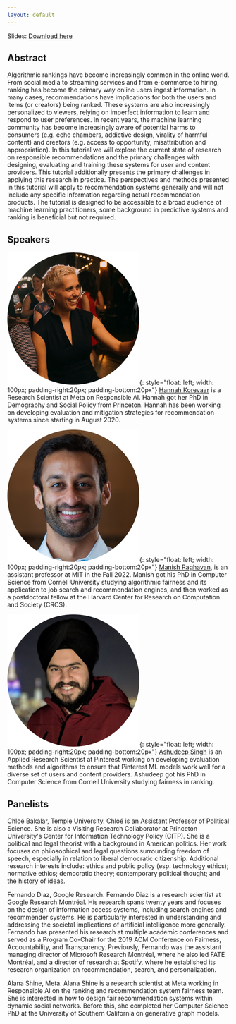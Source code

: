 ```yaml
---
layout: default
---
```


Slides: [Download here](assets/tutorial-fairrecs-neurips.pdf)

## Abstract
Algorithmic rankings have become increasingly common in the online world. From social media to streaming services and from e-commerce to hiring, ranking has become the primary way online users ingest information. In many cases, recommendations have implications for both the users and items (or creators) being ranked. These systems are also increasingly personalized to viewers, relying on imperfect information to learn and respond to user preferences. In recent years, the machine learning community has become increasingly aware of potential harms to consumers (e.g. echo chambers, addictive design, virality of harmful content) and creators (e.g. access to opportunity, misattribution and appropriation). In this tutorial we will explore the current state of research on responsible recommendations and the primary challenges with designing, evaluating and training these systems for user and content providers. This tutorial additionally presents the primary challenges in applying this research in practice. The perspectives and methods presented in this tutorial will apply to recommendation systems generally and will not include any specific information regarding actual recommendation products. The tutorial is designed to be accessible to a broad audience of machine learning practitioners, some background in predictive systems and ranking is beneficial but not required. 


## Speakers


![avatar](assets/img/hannah.png){: style="float: left; width: 100px; padding-right:20px; padding-bottom:20px"}
[Hannah Korevaar]() is a Research Scientist at Meta on Responsible AI. Hannah got her PhD in Demography and Social Policy from Princeton. Hannah has been working on developing evaluation and mitigation strategies for recommendation systems since starting in August 2020. 

![avatar](assets/img/manish.png){: style="float: left; width: 100px; padding-right:20px; padding-bottom:20px"} 
[Manish Raghavan](https://mraghavan.github.io/), is an assistant professor at MIT in the Fall 2022. Manish got his PhD in Computer Science from Cornell University studying algorithmic fairness and its application to job search and recommendation engines, and then worked as a postdoctoral fellow at the Harvard Center for Research on Computation and Society (CRCS).  

![avatar](assets/img/ashudeep.png){: style="float: left; width: 100px; padding-right:20px; padding-bottom:20px"}
[Ashudeep Singh](https://www.ashudeepsingh.com/) is an Applied Research Scientist at Pinterest working on developing evaluation methods and algorithms to ensure that Pinterest ML models work well for a diverse set of users and content providers. Ashudeep got his PhD in Computer Science from Cornell University studying fairness in ranking. 



## Panelists

Chloé Bakalar, Temple University. Chloé is an Assistant Professor of Political Science. She is also a Visiting Research Collaborator at Princeton University's Center for Information Technology Policy (CITP). She is a political and legal theorist with a background in American politics. Her work focuses on philosophical and legal questions surrounding freedom of speech, especially in relation to liberal democratic citizenship. Additional research interests include: ethics and public policy (esp. technology ethics); normative ethics; democratic theory; contemporary political thought; and the history of ideas. 

Fernando Diaz, Google Research. Fernando Diaz is a research scientist at Google Research Montréal. His research spans twenty years and focuses on the design of information access systems, including search engines and recommender systems. He is particularly interested in understanding and addressing the societal implications of artificial intelligence more generally. Fernando has presented his research at multiple academic conferences and served as a Program Co-Chair for the 2019 ACM Conference on Fairness, Accountability, and Transparency. Previously, Fernando was the assistant managing director of Microsoft Research Montréal, where he also led FATE Montréal, and a director of research at Spotify, where he established its research organization on recommendation, search, and personalization.

Alana Shine, Meta. Alana Shine is a research scientist at Meta working in Responsible AI on the ranking and recommendation system fairness team. She is interested in how to design fair recommendation systems within dynamic social networks. Before this, she completed her Computer Science PhD at the University of Southern California on generative graph models. 
